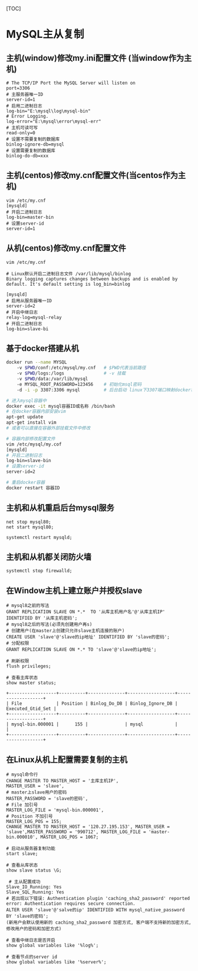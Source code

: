 [TOC]

# MySQL主从复制

## 主机(window)修改my.ini配置文件 (当window作为主机)

```properties
# The TCP/IP Port the MySQL Server will listen on
port=3306
# 主服务器唯一ID
server-id=1
# 启用二进制日志
log-bin="E:\mysql\log\mysql-bin"
# Error Logging.
log-error="E:\mysql\error\mysql-err"
# 主机可读可写
read-only=0
# 设置不需要复制的数据库
binlog-ignore-db=mysql
# 设置需要复制的数据库
binlog-do-db=xxx
```

## 主机(centos)修改my.cnf配置文件(当centos作为主机)

```properties
vim /etc/my.cnf
[mysqld]
# 开启二进制日志
log-bin=master-bin
# 设置server-id
server-id=1 
```

## 从机(centos)修改my.cnf配置文件

```properties
vim /etc/my.cnf
```

```properties
# Linux默认开启二进制日志文件 /var/lib/mysql/binlog
Binary logging captures changes between backups and is enabled by
default. It's default setting is log_bin=binlog
```

```properties
[mysqld]
# 启用从服务器唯一ID
server-id=2
# 开启中继日志
relay-log=mysql-relay
# 开启二进制日志
log-bin=slave-bi
```

## 基于docker搭建从机

```bash
docker run --name MYSQL   
    -v $PWD/conf:/etc/mysql/my.cnf   # $PWD代表当前路径
    -v $PWD/logs:/logs 			     # -v 挂载
    -v $PWD/data:/var/lib/mysql 
    -e MYSQL_ROOT_PASSWORD=123456    # 初始化msql密码
    -d -i -p 3307:3306 mysql         # 后台启动 linux下3307端口映射docker容器中mysql默认的3306端口
```

```bash
# 进入mysql容器中
docker exec -it mysql容器ID或名称 /bin/bash   
# 在docker容器内部安装vim
apt-get update
apt-get install vim
# 或者可以直接在容器外部挂载文件中修改
```

```bash
# 容器内部修改配置文件
vim /etc/mysql/my.cof
[mysqld]
# 开启二进制日志
log-bin=slave-bin
# 设置server-id
server-id=2
```

```bash
# 重启docker容器
docker restart 容器ID
```

## 主机和从机重启后台mysql服务

```properties
net stop mysql80;
net start mysql80;
```

```properties
systemctl restart mysqld;
```

## 主机和从机都关闭防火墙

```properties
systemctl stop firewalld;
```

## 在Window主机上建立账户并授权slave

```mysql
# mysql8之前的写法
GRANT REPLICATION SLAVE ON *.*  TO '从库主机用户名'@'从库主机IP' IDENTIFIED BY '从库主机密码';
# mysql8之后的写法(必须先创建用户再s)
# 创建用户(在master上创建只允许slave主机连接的账户)
CREATE USER 'slave'@'slave的ip地址' IDENTIFIED BY 'slave的密码';
# 分配权限
GRANT REPLICATION SLAVE ON *.* TO 'slave'@'slave的ip地址';
```

```mysql
# 刷新权限
flush privileges;
```

```mysql
# 查看主库状态
show master status;
```

```properties
+------------------+----------+--------------+------------------+-------------------+
| File             | Position | Binlog_Do_DB | Binlog_Ignore_DB | Executed_Gtid_Set |
+------------------+----------+--------------+------------------+-------------------+
| mysql-bin.000001 |      155 |              | mysql            |                   |
+------------------+----------+--------------+------------------+-------------------+
```

## 在Linux从机上配置需要复制的主机

```mysql
# mysql命令行
CHANGE MASTER TO MASTER_HOST = '主库主机IP',
MASTER_USER = 'slave',
# master上slave用户的密码
MASTER_PASSWORD = 'slave的密码',
# File 加引号
MASTER_LOG_FILE = 'mysql-bin.000001',
# Position 不加引号
MASTER_LOG_POS = 155;
CHANGE MASTER TO MASTER_HOST = '120.27.195.153', MASTER_USER = 'slave',MASTER_PASSWORD = '990712', MASTER_LOG_FILE = 'master-bin.000010', MASTER_LOG_POS = 1067;
```

```mysql
# 启动从服务器复制功能
start slave;
```

```mysql
# 查看从库状态
show slave status \G;
```

```properties
 # 主从配置成功
Slave_IO_Running: Yes
Slave_SQL_Running: Yes
# 若出现以下错误: Authentication plugin 'caching_sha2_password' reported error: Authentication requires secure connection.
ALTER USER 'slave'@'salve的ip' IDENTIFIED WITH mysql_native_password BY 'slave的密码';
(新用户会默认使用新的 caching_sha2_password 加密方式, 客户端不支持新的加密方式, 修改用户的密码和加密方式)
```

```shell
# 查看中继日志是否开启
show global variables like '%log%';
```

```shell
# 查看节点的server id
show global variables like '%server%';
```





